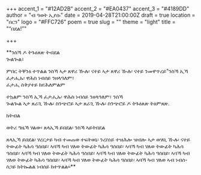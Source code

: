 +++
accent_1 = "#12AD2B"
accent_2 = "#EA0437"
accent_3 = "#4189DD"
author = "ብ ዓወት ኢያሱ"
date = 2019-04-28T21:00:00Z
draft = true
location = "በርን"
logo = "#FFC726"
poem = true
slug = ""
theme = "light"
title = "“በደል!”"

+++

**ንስኻ ዶ ትጉዕጸጽ ትብደል  
ጐልጐል፣  
  
ምበር ትቐንዕ ተጥልል ንስኻ ኣታ ጸዋሪ ዂሉ፡ ናተይ ኣታ ጸዋሪ ዂሉ፡ ናተይ ንመዋጥረይ"ንስኻ ኢኻ ፈታሒኡ፡ ዋሕስ ነብሰይ ንዘላዓለም፣  
ፈታሒ ስቅያተይ ከየሕለምልም  
  
ተኳልም ንስኻ ኢኻ ፈታሒኡ፡ ዋሕስ ነብሰይ ንዘላዓለም፣ ንስኻ  
ጐልጐል ኣታ ጸራጊ ዂሉ፡ ስንጭሮይ ኣታ ጸራጊ ዂሉ፡ ስንጭሮይ ዶ ትጉዕጸጽ ትዕምጸጽ.   
  
ክትብል  
  
ወትሪ ግዜኻ ሃልው፡ ጸላኢኻ ይበደል፡ ንስኻ ኣይትበደል  
  
  
  
ጸላኢኻ ይበደል፡ ሃረርታይ ካብ ተመጠወ ተፍትወኒ፡ ንረስነይ ተዝሕሎ ዝብሎ ኣታ ወሃቢ ዂሉ፡ ናተይ ትውፊት ካሕሳ ዓስበይ፡ ኣባኻ ካብ ሃለወ ትውፊት ካሕሳ ዓስበይ፡ ኣባኻ ካብ ሃለወ ትውፊት ካሕሳ ዓስበይ፡ ኣባኻ ካብ ሃለወ ትውፊት ካሕሳ ዓስበይ፡ ኣባኻ ካብ ሃለወ ትውፊት ካሕሳ ዓስበይ፡ ኣባኻ ካብ ሃለወ ትውፊት ካሕሳ ዓስበይ፡ ኣባኻ ካብ ሃለወ ትውፊት ካሕሳ ዓስበይ፡ ኣባኻ ካብ ሃለወ ኣብ ነብሰ-ስጋይ ክትኰልል ነብሰይ ከተጥልል።**